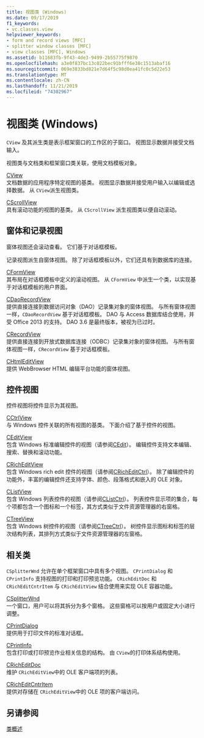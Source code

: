 ```yaml
---
title: 视图类 (Windows)
ms.date: 09/17/2019
f1_keywords:
- vc.classes.view
helpviewer_keywords:
- form and record views [MFC]
- splitter window classes [MFC]
- view classes [MFC], Windows
ms.assetid: b11683fb-9f43-4de3-9499-2b55775f9870
ms.openlocfilehash: a3e0f837bc13c022bec91bfff6e38c1513abaf16
ms.sourcegitcommit: 069e3833bd821e7d64f5c98d0ea41fc0c5d22e53
ms.translationtype: MT
ms.contentlocale: zh-CN
ms.lasthandoff: 11/21/2019
ms.locfileid: "74302967"
---
```

# <a name="view-classes-windows"></a>视图类 (Windows)

`CView` 及其派生类是表示框架窗口的工作区的子窗口。 视图显示数据并接受文档输入。

视图类与文档类和框架窗口类关联，使用文档模板对象。

[CView](../mfc/reference/cview-class.md)<br/>
文档数据的应用程序特定视图的基类。 视图显示数据并接受用户输入以编辑或选择数据。 从 `CView`派生视图类。

[CScrollView](../mfc/reference/cscrollview-class.md)<br/>
具有滚动功能的视图的基类。 从 `CScrollView` 派生视图类以便自动滚动。

## <a name="form-and-record-views"></a>窗体和记录视图

窗体视图还会滚动查看。 它们基于对话框模板。

记录视图派生自窗体视图。 除了对话框模板以外，它们还具有到数据库的连接。

[CFormView](../mfc/reference/cformview-class.md)<br/>
其布局在对话框模板中定义的滚动视图。 从 `CFormView` 中派生一个类，以实现基于对话框模板的用户界面。

[CDaoRecordView](../mfc/reference/cdaorecordview-class.md)<br/>
提供直接连接到数据访问对象（DAO）记录集对象的窗体视图。 与所有窗体视图一样，`CDaoRecordView` 基于对话框模板。 DAO 与 Access 数据库结合使用，并受 Office 2013 的支持。 DAO 3.6 是最终版本，被视为已过时。

[CRecordView](../mfc/reference/crecordview-class.md)<br/>
提供直接连接到开放式数据库连接（ODBC）记录集对象的窗体视图。 与所有窗体视图一样，`CRecordView` 基于对话框模板。

[CHtmlEditView](../mfc/reference/chtmleditview-class.md)<br/>
提供 WebBrowser HTML 编辑平台功能的窗体视图。

## <a name="control-views"></a>控件视图

控件视图将控件显示为其视图。

[CCtrlView](../mfc/reference/cctrlview-class.md)<br/>
与 Windows 控件关联的所有视图的基类。 下面介绍了基于控件的视图。

[CEditView](../mfc/reference/ceditview-class.md)<br/>
包含 Windows 标准编辑控件的视图（请参阅[CEdit](../mfc/reference/cedit-class.md)）。 编辑控件支持文本编辑、搜索、替换和滚动功能。

[CRichEditView](../mfc/reference/cricheditview-class.md)<br/>
包含 Windows rich edit 控件的视图（请参阅[CRichEditCtrl](../mfc/reference/cricheditctrl-class.md)）。 除了编辑控件的功能外，丰富的编辑控件还支持字体、颜色、段落格式和嵌入的 OLE 对象。

[CListView](../mfc/reference/clistview-class.md)<br/>
包含 Windows 列表控件的视图（请参阅[CListCtrl](../mfc/reference/clistctrl-class.md)）。 列表控件显示项的集合，每个项都包含一个图标和一个标签，其方式类似于文件资源管理器的右窗格。

[CTreeView](../mfc/reference/ctreeview-class.md)<br/>
包含 Windows 树控件的视图（请参阅[CTreeCtrl](../mfc/reference/ctreectrl-class.md)）。 树控件显示图标和标签的层次结构列表，其排列方式类似于文件资源管理器的左窗格。

## <a name="related-classes"></a>相关类

`CSplitterWnd` 允许在单个框架窗口中具有多个视图。 `CPrintDialog` 和 `CPrintInfo` 支持视图的打印和打印预览功能。 `CRichEditDoc` 和 `CRichEditCntrItem` 与 `CRichEditView` 结合使用来实现 OLE 容器功能。

[CSplitterWnd](../mfc/reference/csplitterwnd-class.md)<br/>
一个窗口，用户可以将其拆分为多个窗格。 这些窗格可以按用户或固定大小进行调整。

[CPrintDialog](../mfc/reference/cprintdialog-class.md)<br/>
提供用于打印文件的标准对话框。

[CPrintInfo](../mfc/reference/cprintinfo-structure.md)<br/>
包含打印或打印预览作业相关信息的结构。 由 `CView`的打印体系结构使用。

[CRichEditDoc](../mfc/reference/cricheditdoc-class.md)<br/>
维护 `CRichEditView`中的 OLE 客户端项的列表。

[CRichEditCntrItem](../mfc/reference/cricheditcntritem-class.md)<br/>
提供对存储在 `CRichEditView`中的 OLE 项的客户端访问。

## <a name="see-also"></a>另请参阅

[类概述](../mfc/class-library-overview.md)
